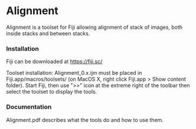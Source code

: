# Alignment

Alignment is a toolset for Fiji allowing alignment of stack of images, both inside stacks and between stacks.

### Installation

Fiji can be downloaded at https://fiji.sc/

Toolset installation: Alignment_0.x.ijm must be placed in Fiji.app/macros/toolsets/ (on MacOS X, right click Fiji.app > Show content folder). Start Fiji, then use ">>" icon at the extreme right of the toolbar then select the toolset to display the tools.

### Documentation

Alignment.pdf describes what the tools do and how to use them.
